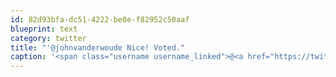 ```yaml
---
id: 82d93bfa-dc51-4222-be0e-f82952c50aaf
blueprint: text
category: twitter
title: "'@johnvanderwoude Nice! Voted."
caption: '<span class="username username_linked">@<a href="https://twitter.com/johnvanderwoude" title="John Vander Woude">johnvanderwoude</a></span> Nice! Voted.'
---
```


